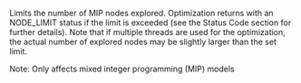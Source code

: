 Limits the number of MIP nodes explored. Optimization returns with an NODE_LIMIT status if the limit is exceeded (see
the Status Code section for further details). Note that if multiple threads are used for the optimization, the actual
number of explored nodes may be slightly larger than the set limit.

Note: Only affects mixed integer programming (MIP) models